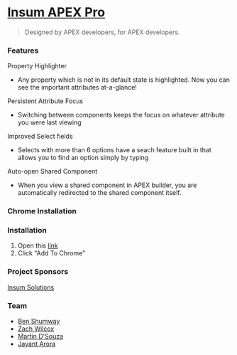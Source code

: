 # [Insum APEX Pro](https://chrome.google.com/webstore/detail/insum-apex-pro/mjioniifffnmbdkkfmfjeclkpghlpmai)
> Designed by APEX developers, for APEX developers.

### Features
Property Highlighter
* Any property which is not in its default state is highlighted. Now you can see the important attributes at-a-glance!

Persistent Attribute Focus
* Switching between components keeps the focus on whatever attribute you were last viewing

Improved Select fields
* Selects with more than 6 options have a seach feature built in that allows you to find an option simply by typing

Auto-open Shared Component
* When you view a shared component in APEX builder, you are automatically redirected to the shared component itself.

### Chrome Installation

### Installation
1. Open this [link](https://chrome.google.com/webstore/detail/insum-apex-pro/mjioniifffnmbdkkfmfjeclkpghlpmai)
2. Click "Add To Chrome"

### Project Sponsors
[Insum Solutions](http://insum.ca)

### Team
* [Ben Shumway](mailto:bshumway@insum.ca)  
* [Zach Wilcox](mailto:zwilcox@insum.ca)
* [Martin D'Souza](mailto:mdsouza@insum.ca)
* [Jayant Arora](http://www.jayantarora.com)